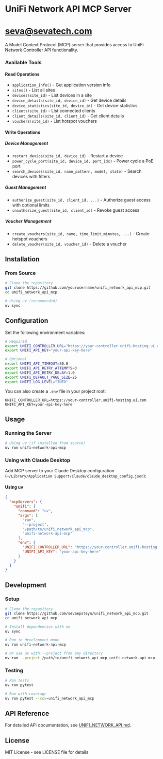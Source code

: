 # UniFi Network API MCP Server
# seva@sevatech.com

A Model Context Protocol (MCP) server that provides access to UniFi Network Controller API functionality.

### Available Tools

#### Read Operations
- `application_info()` - Get application version info
- `sites()` - List all sites
- `devices(site_id)` - List devices in a site
- `device_details(site_id, device_id)` - Get device details
- `device_statistics(site_id, device_id)` - Get device statistics
- `clients(site_id)` - List connected clients
- `client_details(site_id, client_id)` - Get client details
- `vouchers(site_id)` - List hotspot vouchers

#### Write Operations

##### Device Management
- `restart_device(site_id, device_id)` - Restart a device
- `power_cycle_port(site_id, device_id, port_idx)` - Power cycle a PoE port
- `search_devices(site_id, name_pattern, model, state)` - Search devices with filters

##### Guest Management
- `authorize_guest(site_id, client_id, ...)` - Authorize guest access with optional limits
- `unauthorize_guest(site_id, client_id)` - Revoke guest access

##### Voucher Management
- `create_vouchers(site_id, name, time_limit_minutes, ...)` - Create hotspot vouchers
- `delete_voucher(site_id, voucher_id)` - Delete a voucher

## Installation

### From Source
```bash
# Clone the repository
git clone https://github.com/yourusername/unifi_network_api_mcp.git
cd unifi_network_api_mcp

# Using uv (recommended)
uv sync
```

## Configuration

Set the following environment variables:

```bash
# Required
export UNIFI_CONTROLLER_URL="https://your-controller.unifi-hosting.ui.com"
export UNIFI_API_KEY="your-api-key-here"

# Optional
export UNIFI_API_TIMEOUT=30.0
export UNIFI_API_RETRY_ATTEMPTS=3
export UNIFI_API_RETRY_DELAY=1.0
export UNIFI_DEFAULT_PAGE_SIZE=25
export UNIFI_LOG_LEVEL="INFO"
```

You can also create a `.env` file in your project root:

```env
UNIFI_CONTROLLER_URL=https://your-controller.unifi-hosting.ui.com
UNIFI_API_KEY=your-api-key-here
```

## Usage

### Running the Server

```bash
# Using uv (if installed from source)
uv run unifi-network-api-mcp
```

### Using with Claude Desktop

Add MCP server to your Claude Desktop configuration (`~/Library/Application Support/Claude/claude_desktop_config.json`):

#### Using uv
```json
{
  "mcpServers": {
    "unifi": {
      "command": "uv",
      "args": [
        "run",
        "--project",
        "/path/to/unifi_network_api_mcp",
        "unifi-network-api-mcp"
      ],
      "env": {
        "UNIFI_CONTROLLER_URL": "https://your-controller.unifi-hosting.ui.com",
        "UNIFI_API_KEY": "your-api-key-here"
      }
    }
  }
}
```

## Development

### Setup

```bash
# Clone the repository
git clone https://github.com/sevaepsteyn/unifi_network_api_mcp.git
cd unifi_network_api_mcp

# Install dependencies with uv
uv sync

# Run in development mode
uv run unifi-network-api-mcp

# Or use uv with --project from any directory
uv run --project /path/to/unifi_network_api_mcp unifi-network-api-mcp
```

### Testing

```bash
# Run tests
uv run pytest

# Run with coverage
uv run pytest --cov=unifi_network_api_mcp
```

## API Reference

For detailed API documentation, see [UNIFI_NETWORK_API.md](UNIFI_NETWORK_API.md).

## License

MIT License - see LICENSE file for details
